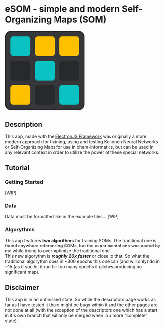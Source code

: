 
# eSOM - simple and modern Self-Organizing Maps (SOM)

<img alt="eSOM Logo" src="https://github.com/DuarteGSilva/eSOM/blob/main/img/eSOM_logo.png?raw=true" width=256/>

## Description

This app, made with the [ElectronJS Framework][1] was originally a more modern approach for training, using and testing Kohonen Neural Networks or Self-Organizing Maps for use in chem-informatics, but can be used in any relevant context in order to utilize the power of these special networks.

## Tutorial

### Getting Started

[WIP]

### Data

Data must be formatted like in the example files... [WIP]

### Algorythms

This app features **two algorithms** for training SOMs. The traditional one is found anywhere referencing SOMs, but the experimental one was coded by me while trying to over-optimize the traditional one.  
This new algorythm is ***roughly 20x faster*** or close to that. So what the traditional algorythm does in ~300 epochs this one can (and will only) do in ~15 (as if you let it run for too many epochs it gliches producing no significant map). 

## Disclaimer

This app is in an unfinished state. So while the descriptors page works as far as I have tested it there might be bugs within it and the other pages are not done at all (with the exception of the descriptors one which has a start in it's own branch that wil only be merged when in a more "complete" state).

##


[1]: <https://www.electronjs.org/> "electronjs.org"
[2]: <https://clip.fct.unl.pt/> "Clip - FCT UNL"
